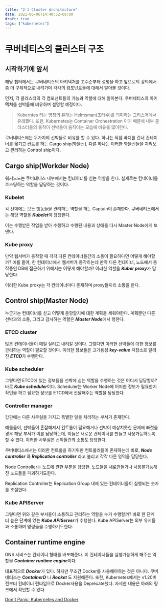 ```yaml
---
title: "2-1 Cluster Architecture"
date: 2021-06-06T14:40:52+09:00
draft: true
tags: ["kubernetes"]
---
```

# 쿠버네티스의 클러스터 구조
## 시작하기에 앞서
해당 챕터에서는 쿠버네티스의 아키텍쳐를 고수준부터 설명을 하고 앞으로의 강의에서 좀 더 구체적으로 내려가며 각각의 컴포넌트들에 대해서 알아볼 것이다.

먼저, 각 클러스터의 각 컴포넌트들의 기능과 역할에 대해 알아본다. 쿠버네티스의 아키텍쳐를 선박들에 비유하며 설명할 예정이다.

> Kuberntes 라는 명칭의 유래는 Helmsman(조타수)를 의미하는 그리스어에서 유래했다. 또한, Kubernetes는 Container Orchestration 이기 때문에 내부 클러스터들의 동작이 선박들이 움직이는 모습에 비유를 많이한다.

쿠버네티스에는 두가지의 선박들로 비유를 할 수 있다. 하나는 직접 바디를 건너 컨테이너를 옮기고 컨트롤 하는 Cargo ship(화물선), 다른 하나는 이러한 화물선들을 지켜보고 관리하는 Control ship이다.

## Cargo ship(Workder Node)
워커노드는 쿠버테니스 내부에서는 컨테이너를 싣는 역할을 한다. 실제로는 컨네이너를 호스팅하는 역할을 담당하는 것이다.

### Kubelet
각 선박에는 모든 행동들을 관리하는 역할을 하는 Captain이 존재한다. 쿠버네티스에서는 해당 역할을 ***Kubelet***이 담당한다.

이는 수행받은 작업을 받아 수행하고 수행된 내용과 상태를 다시 Master Node에게 보낸다. 

### Kube proxy
만약 웹서버가 동작할 때 각각 다른 컨테이너들간의 소통이 필요하다면 어떻게 해야할까? 예를 들어, 한 컨테이너에서 웹서버가 동작하는데 만약 다른 컨테이너, 노드에서 동작중인 DB에 접근하기 위해서는 어떻게 해야할까? 이러한 역할을 ***Kuber proxy***가 담당한다.

이러한 Kube proxy는 각 컨테이너마다 존재하며 proxy들끼리 소통을 한다.

## Control ship(Master Node)
누군가는 컨테이너를 싣고 어떻게 운항할지에 대한 계획을 세워야한다. 계획뿐만 다른 선박과의 소통, 그리고 감시하는 역할은 ***Master Node***에서 행한다.

### ETCD cluster
많은 컨테이너들이 매일 실리고 내려갈 것이다. 그렇다면 이러한 선박들에 대한 정보를 관리하는 역할이 필요할 것이다. 이러한 정보들은 고가용성 ***key-value*** 저장소로 알려진 ***ETCD***가 수행한다.

### Kube scheduler
그렇다면 ETCD에 있는 정보들을 선박에 싣는 역할을 수행하는 것은 어디서 담당할까? 바로 ***Kube scheduler***이다. Scheduler는 Worker Node에 어떠한 정보가 필요한지 확인을 하고 필요한 정보를 ETCD에서 전달해주는 역할을 담당한다.

### Controller manager
갑판에는 다른 사무실을 가지고 특별한 일을 처리하는 부서가 존재한다.

예를들어, 선박들이 혼잡해져서 컨트롤이 필요해거나 선박이 예상치못한 문제에 빠졋을 경우 해당 부서가 이를 담당하는데, 이들은 새로운 컨테이너를 만들고 사용가능하도록 할 수 았다. 이러한 사무실은 선박들간의 소통도 담당한다.

쿠버네티스에서는 이러한 컨트롤을 하기위한 컨트롤러들이 존재하는데 바로, ***Node controller*** 와 ***Replication controller*** 라고 불리고 각각 다른 영역을 담당한다.

Node Controller는 노드에 관한 부분을 담당한. 노드들을 새로만들거나 사용불가능해진 노드들을 파괴하기도한다.

Replication Controller는 Replication Group 내에 있는 컨테이너들이 실행되는 숫자를 조절한다.

### Kube APIServer
그렇다면 위와 같은 부서들이 소통하고 관리하는 역할을 누가 수행할까? 바로 한 단계 더 높은 단계에 있는 ***Kube APIServer***가 수행한다. Kube APIServer는 외부 유저들과 소통하며 명령들을 수행하기도한다.

## Container runtime engine
DNS 서비스는 컨테이너 형태를 배포해준다. 이 컨테이너들을 실행가능하게 해주는 역할을 ***Container runtime engine***이다.

대표적으로 ***Docker***가 있다. 하지만 무조건 Docker를 사용해야하는 것은 아니다. 쿠버네티스는 ***ContainerD*** 나 ***Rocket*** 도 지원해준다. 또한, Kubernetes에서는 v1.20버전부터 컨테이너 런타임으로 Docker사용을 Deprecate했다. 자세한 내용은 아래의 링크에서 확인할 수 있다.

[Don't Panic: Kubernetes and Docker
](https://kubernetes.io/blog/2020/12/02/dont-panic-kubernetes-and-docker/)